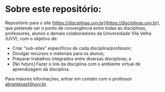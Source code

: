 # Sobre este repositório:

Repositório para o site [https://disciplinas.uvv.br](https://disciplinas.uvv.br),
que pretende ser o ponto de convergência entre todas as disciplinas, professores,
alunos e demais colaboradores da Universidade Vila Velha (UVV), com o objetivo
de:

* Criar "sub-sites" específicos de cada disciplina/professor;
* Divulgar recursos e materiais para os alunos;
* Preparar trabalhos integrados entre diversas disciplinas; e
* [No futuro] Fazer o link da disciplina com o ambiente virtual
  de aprendizagem da disciplina.

Para maiores informações, entrar em contato com o professor
[abrantesasf@uvv.br](mailto:abrantesasf@uvv.br).
